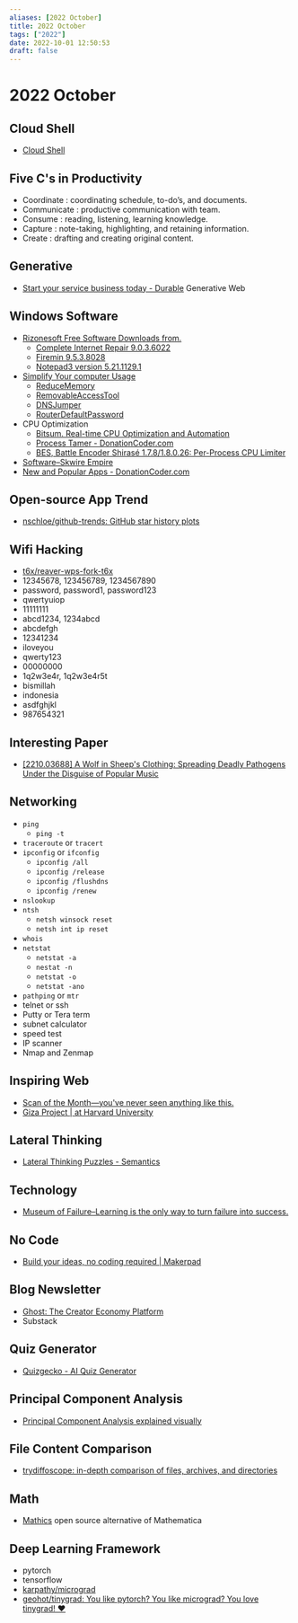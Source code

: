 ```yaml
---
aliases: [2022 October]
title: 2022 October
tags: ["2022"]
date: 2022-10-01 12:50:53
draft: false
---
```


# 2022 October

## Cloud Shell

- [Cloud Shell](https://shell.cloud.google.com/?show=ide%2Cterminal)

## Five C's in Productivity

- Coordinate : coordinating schedule, to-do’s, and documents.
- Communicate : productive communication with team.
- Consume : reading, listening, learning knowledge.
- Capture : note-taking, highlighting, and retaining information.
- Create : drafting and creating original content.

## Generative

- [Start your service business today - Durable](https://durable.co/) Generative Web

## Windows Software

- [Rizonesoft Free Software Downloads from.](https://www.rizonesoft.com/downloads/)
	- [Complete Internet Repair 9.0.3.6022](https://www.rizonesoft.com/downloads/complete-internet-repair/)
	- [Firemin 9.5.3.8028](https://rizonesoft.com/downloads/firemin/)
	- [Notepad3 version 5.21.1129.1](https://www.rizonesoft.com/downloads/notepad3/)
- [Simplify Your computer Usage](https://www.sordum.org/)
	- [ReduceMemory](https://www.sordum.org/9197/reduce-memory-v1-6/)
	- [RemovableAccessTool](https://www.sordum.org/8104/ratool-v1-4-removable-access-tool/)
	- [DNSJumper](https://www.sordum.org/7952/dns-jumper-v2-2/)
	- [RouterDefaultPassword](https://www.sordum.org/10411/router-default-password-v1-1/)
- CPU Optimization
	- [Bitsum. Real-time CPU Optimization and Automation](https://bitsum.com/)
	- [Process Tamer - DonationCoder.com](https://www.donationcoder.com/software/mouser/popular-apps/process-tamer)
	- [BES, Battle Encoder Shirasé 1.7.8/1.8.0.26: Per-Process CPU Limiter](https://mion.yosei.fi/BES/)
- [Software–Skwire Empire](https://www.dcmembers.com/skwire/software/)
- [New and Popular Apps - DonationCoder.com](https://www.donationcoder.com/software/mouser/popular-apps)

## Open-source App Trend

- [nschloe/github-trends: GitHub star history plots](https://github.com/nschloe/github-trends#command-line-system-monitoring)

## Wifi Hacking

- [t6x/reaver-wps-fork-t6x](https://github.com/t6x/reaver-wps-fork-t6x)
- 12345678, 123456789, 1234567890
- password, password1, password123
- qwertyuiop
- 11111111
- abcd1234, 1234abcd
- abcdefgh
- 12341234
- iloveyou
- qwerty123
- 00000000
- 1q2w3e4r, 1q2w3e4r5t
- bismillah
- indonesia
- asdfghjkl
- 987654321

## Interesting Paper

- [[2210.03688] A Wolf in Sheep's Clothing: Spreading Deadly Pathogens Under the Disguise of Popular Music](https://arxiv.org/abs/2210.03688)

## Networking

- `ping`
	- `ping -t`
- `traceroute` or `tracert`
- `ipconfig` or `ifconfig`
	- `ipconfig /all`
	- `ipconfig /release`
	- `ipconfig /flushdns`
	- `ipconfig /renew`
- `nslookup`
- `ntsh`
	- `netsh winsock reset`
	- `netsh int ip reset`
- `whois`
- `netstat`
	- `netstat -a`
	- `nestat -n`
	- `netstat -o`
	- `netstat -ano`
- `pathping` or `mtr`
- telnet or ssh
- Putty or Tera term
- subnet calculator
- speed test
- IP scanner
- Nmap and Zenmap

## Inspiring Web

- [Scan of the Month—you've never seen anything like this.](https://www.scanofthemonth.com/)
- [Giza Project | at Harvard University](https://giza.mused.org/en/)

## Lateral Thinking

- [Lateral Thinking Puzzles - Semantics](https://www.folj.com/lateral/semantics.htm)

## Technology

- [Museum of Failure–Learning is the only way to turn failure into success.](https://museumoffailure.com/)

## No Code

- [Build your ideas, no coding required | Makerpad](https://www.makerpad.co/)

## Blog Newsletter

- [Ghost: The Creator Economy Platform](https://ghost.org/)
- Substack

## Quiz Generator

- [Quizgecko - AI Quiz Generator](https://quizgecko.com/)

## Principal Component Analysis

- [Principal Component Analysis explained visually](https://setosa.io/ev/principal-component-analysis/)

## File Content Comparison

- [trydiffoscope: in-depth comparison of files, archives, and directories](https://try.diffoscope.org/)

## Math

- [Mathics](https://mathics.org/) open source alternative of Mathematica

## Deep Learning Framework

- pytorch
- tensorflow
- [karpathy/micrograd](https://github.com/karpathy/micrograd)
- [geohot/tinygrad: You like pytorch? You like micrograd? You love tinygrad! ❤️](https://github.com/geohot/tinygrad)
